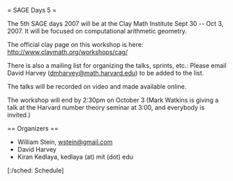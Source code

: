 = SAGE Days 5 =

The 5th SAGE days 2007 will be at the Clay Math Institute Sept 30 -- Oct 3, 2007.  It will be focused on computational arithmetic geometry.

The official clay page on this workshop is here: http://www.claymath.org/workshops/cag/

There is also a mailing list for organizing the talks, sprints, etc.: Please email David Harvey (dmharvey@math.harvard.edu) to be added to the list. 

The talks will be recorded on video and made available online.

The workshop will end by 2:30pm on October 3 (Mark Watkins is giving a talk at the Harvard number theory seminar at 3:00, and everybody is invited.)

== Organizers ==

 * William Stein, wstein@gmail.com
 * David Harvey
 * Kiran Kedlaya, kedlaya (at) mit (dot) edu


[:/sched: Schedule]
